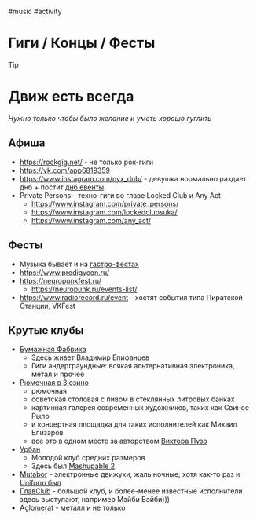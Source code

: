 #music  #activity 

# Гиги / Концы / Фесты

> [!tip]
> # Движ есть всегда
> *Нужно только чтобы было желание и уметь хорошо гуглить*


## Афиша

- https://rockgig.net/ - не только рок-гиги
- https://vk.com/app6819359
- https://www.instagram.com/nyx_dnb/ - девушка нормально раздает днб + постит [днб евенты](https://www.instagram.com/girls_and_bass/)
- Private Persons - техно-гиги во главе Locked Club и Any Act
	- https://www.instagram.com/private_persons/ 
	- https://www.instagram.com/lockedclubsuka/
	- https://www.instagram.com/any_act/

## Фесты

- Музыка бывает и на [гастро-фестах](../../travel_and_outdoor/ГастроФесты.md)
- https://www.prodigycon.ru/
- https://neuropunkfest.ru/
	- https://neuropunk.ru/events-list/
- https://www.radiorecord.ru/event - хостят события типа Пиратской Станции, VKFest

## Крутые клубы

- [Бумажная Фабрика](https://rockgig.net/club/2832)
    - Здесь живет Владимир Епифанцев
    - Гиги андерграундные: всякая альтернативная электроника, метал и прочее
- [Рюмочная в Зюзино](https://rockgig.net/club/1841)
    - рюмочная
    - советская столовая с пивом в стеклянных литровых банках
    - картинная галерея современных художников, таких как Свиное Рыло
    - и концертная площадка для таких исполнителей как Михаил Елизаров
    - все это в одном месте за авторством [Виктора Пузо](https://ru.wikipedia.org/wiki/%D0%9F%D1%83%D0%B7%D0%BE,_%D0%92%D0%B8%D0%BA%D1%82%D0%BE%D1%80)
- [Урбан](https://rockgig.net/club/3471)
    - Молодой клуб средних размеров
    - Здесь был [Mashupable 2](https://vk.com/mashupble)
- [Mutabor](https://rockgig.net/club/2904) - электронные движухи, жаль ночные; хотя как-то раз и [Uniform был](https://www.youtube.com/watch?v=kiN_7QOiPPU)
- [ГлавClub](https://rockgig.net/club/1261) - большой клуб, и более-менее известные исполнители здесь выступают,
  например Мэйби Бэйби)))
- [Aglomerat](https://rockgig.net/club/2231) - металл и не только